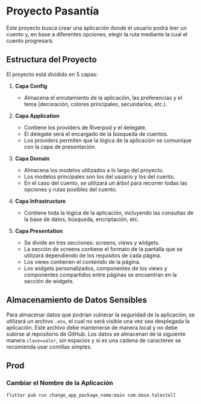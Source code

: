 # Proyecto Pasantía

Este proyecto busca crear una aplicación donde el usuario podrá leer un cuento y, en base a diferentes opciones, elegir la ruta mediante la cual el cuento progresará.

## Estructura del Proyecto

El proyecto está dividido en 5 capas:

1. **Capa Config**
   - Almacena el enrutamiento de la aplicación, las preferencias y el tema (decoración, colores principales, secundarios, etc.).

2. **Capa Application**
   - Contiene los providers de Riverpod y el delegate.
   - El delegate será el encargado de la búsqueda de cuentos.
   - Los providers permiten que la lógica de la aplicación se comunique con la capa de presentación.

3. **Capa Domain**
   - Almacena los modelos utilizados a lo largo del proyecto.
   - Los modelos principales son los del usuario y los del cuento.
   - En el caso del cuento, se utilizará un árbol para recorrer todas las opciones y rutas posibles del cuento.

4. **Capa Infrastructure**
   - Contiene toda la lógica de la aplicación, incluyendo las consultas de la base de datos, búsqueda, encriptación, etc.

5. **Capa Presentation**
   - Se divide en tres secciones: screens, views y widgets.
   - La sección de screens contiene el formato de la pantalla que se utilizará dependiendo de los requisitos de cada página.
   - Los views contienen el contenido de la página.
   - Los widgets personalizados, componentes de los views y componentes compartidos entre páginas se encuentran en la sección de widgets.

## Almacenamiento de Datos Sensibles

Para almacenar datos que podrían vulnerar la seguridad de la aplicación, se utilizará un archivo `.env`, el cual no será visible una vez sea desplegada la aplicación. Este archivo debe mantenerse de manera local y no debe subirse al repositorio de GitHub. Los datos se almacenan de la siguiente manera `clave=valor`, sin espacios y si es una cadena de caracteres se recomienda usar comillas simples.

## Prod

### Cambiar el Nombre de la Aplicación
```bash
flutter pub run change_app_package_name:main com.dase.talestell
